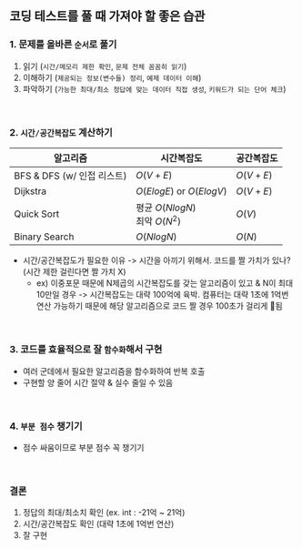 
## 코딩 테스트를 풀 때 가져야 할 좋은 습관
### 1. 문제를 올바른 `순서`로 풀기
1) 읽기 (`시간/메모리 제한 확인`, `문제 전체 꼼꼼히 읽기`)
2) 이해하기 (`제공되는 정보(변수들) 정리`, `예제 데이터 이해`)
3) 파악하기 (`가능한 최대/최소 정답에 맞는 데이터 직접 생성`, `키워드가 되는 단어 체크`)

<br/>

### 2. `시간/공간복잡도` 계산하기
| 알고리즘                  | 시간복잡도                        | 공간복잡도    |
| --------------------- | ---------------------------- | -------- |
| BFS & DFS (w/ 인접 리스트) | $O(V+E)$                     | $O(V+E)$ |
| Dijkstra              | $O(ElogE)$ or $O(ElogV)$     | $O(V+E)$ |
| Quick Sort            | 평균 $O(NlogN)$<br>최악 $O(N^2)$ | $O(V)$   |
| Binary Search         | $O(NlogN)$                   | $O(N)$   |
- 시간/공간복잡도가 필요한 이유 -> 시간을 아끼기 위해서. 코드를 짤 가치가 있나? (시간 제한 걸린다면 짤 가치 X)
	- ex) 이중포문 때문에 N제곱의 시간복잡도를 갖는 알고리즘이 있고 & N이 최대 10만일 경우 -> 시간복잡도는 대략 100억에 육박. 컴퓨터는 대략 1초에 1억번 연산 가능하기 때문에 해당 알고리즘으로 코드 짤 경우 100초가 걸리게 됨

<br/>

### 3. 코드를 효율적으로 잘 `함수화`해서 구현
- 여러 군데에서 필요한 알고리즘을 함수화하여 반복 호출
- 구현할 양 줄어 시간 절약 & 실수 줄일 수 있음

<br/>

### 4. `부분 점수` 챙기기
- 점수 싸움이므로 부분 점수 꼭 챙기기

<br/>

### 결론
1) 정답의 최대/최소치 확인 (ex. int : -21억 ~ 21억)
2) 시간/공간복잡도 확인 (대략 1초에 1억번 연산)
3) 잘 구현